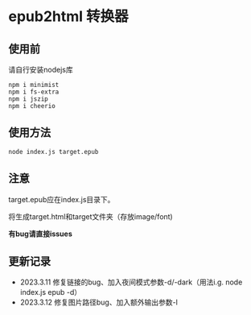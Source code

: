 # epub2html 转换器

## 使用前
请自行安装nodejs库
```console
npm i minimist
npm i fs-extra
npm i jszip
npm i cheerio
```

## 使用方法

```console
node index.js target.epub
```

## 注意
target.epub应在index.js目录下。

将生成target.html和target文件夹（存放image/font)


__有bug请直接issues__


## 更新记录
- 2023.3.11 修复<a>链接的bug、加入夜间模式参数-d/-dark（用法i.g. node index.js epub -d）
- 2023.3.12 修复图片路径bug、加入额外输出参数-l
